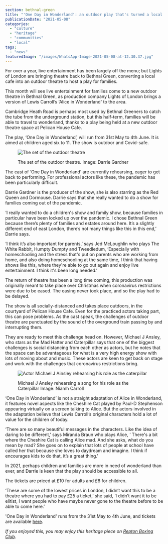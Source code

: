 ```yaml
---
section: bethnal-green
title: "'One Day in Wonderland': an outdoor play that's turned a local cafe into a theatre"
publicationDate: "2021-05-08"
categories: 
  - "culture"
  - "heritage"
  - "communities"
  - "local"
tags: 
  - "news"
featuredImage: "/images/WhatsApp-Image-2021-05-08-at-12.30.37.jpg"
---
```


For over a year, live entertainment has been largely off the menu; but Lights of London are bringing theatre back to Bethnal Green, converting a local cafe into an outdoor theatre to host a play for families.

This month will see live entertainment for families come to a new outdoor theatre in Bethnal Green, as production company Lights of London brings a version of Lewis Carroll’s ‘Alice in Wonderland' to the area. 

Cambridge Heath Road is perhaps most used by Bethnal Greeners to catch the tube from the underground station, but this half-term, families will be able to travel to wonderland, thanks to a play being held at a new outdoor theatre space at Pelican House Cafe. 

The play, ‘One Day in Wonderland’, will run from 31st May to 4th June. It is aimed at children aged six to 11. The show is outdoor and Covid-safe.

<figure>

![The set of the outdoor theatre](/images/WhatsApp-Image-2021-05-04-at-18.22.59.jpg)

<figcaption>

The set of the outdoor theatre. Image: Darrie Gardner

</figcaption>

</figure>

The cast of ‘One Day in Wonderland’ are currently rehearsing, eager to get back to performing. For professional actors like these, the pandemic has been particularly difficult.

Darrie Gardner is the producer of the show, she is also starring as the Red Queen and Dormouse. Darrie says that she really wanted to do a show for families coming out of the pandemic.

‘I really wanted to do a children's show and family show, because families in particular have been locked up over the pandemic. I chose Bethnal Green because there’s plenty of families and estates around here. It’s a slightly different end of east London, there’s not many things like this in this end,’ Darrie says.

‘I think it’s also important for parents,’ says Jed McLoughlin who plays The White Rabbit, Humpty Dumpty and Tweedledum, ‘Especially with homeschooling and the stress that's put on parents who are working from home, and also doing homeschooling at the same time, I think that having shows like this, where they're able to go out again and enjoy live entertainment. I think it's been long needed.’ 

The return of theatre has been a long time coming, this production was originally meant to take place over Christmas when coronavirus restrictions were due to be eased. The easing never took place, and so the play had to be delayed. 

The show is all socially-distanced and takes place outdoors, in the courtyard of Pelican House Cafe. Even for the practiced actors taking part, this can pose problems. As the cast speak, the challenges of outdoor theatre are punctuated by the sound of the overground train passing by and interrupting them. 

They are ready to meet this challenge head on. However, Michael J Ansley, who stars as the Mad Hatter and Caterpillar says that one of the biggest challenges is social distancing from each other as actors, but he notes that the space can be advantageous for what is a very high energy show with lots of moving about and music. These actors are keen to get back on stage and work with the challenges that coronavirus restrictions bring. 

<figure>

![Actor Michael J Ainsley rehearsing his role as the caterpillar](/images/WhatsApp-Image-2021-05-08-at-12.30.38-2.jpg)

<figcaption>

Michael J Ansley rehearsing a song for his role as the Caterpillar Image: Niamh Carroll

</figcaption>

</figure>

‘One Day in Wonderland’ is not a straight adaptation of Alice in Wonderland, it features novel aspects like the Cheshire Cat played by Paul-D Stephenson appearing virtually on a screen talking to Alice. But the actors involved in the adaptation believe that Lewis Carroll’s original characters hold a lot of value for the children of today. 

‘There are so many beautiful messages in the characters. Like the idea of daring to be different,’ says Miranda Braun who plays Alice, ‘ There's a bit where the Cheshire Cat is calling Alice mad. And she asks, what do you mean by mad? She goes on to explain that lots of people at school have called her that because she loves to daydream and imagine. I think if encourages kids to do that, it’s a great thing.’

In 2021, perhaps children and families are more in need of wonderland than ever, and Darrie is keen that the play should be accessible to all. 

The tickets are priced at £10 for adults and £8 for children. 

‘These are some of the lowest prices in London, I didn’t want this to be a theatre where you had to pay £25 a ticket,’ she said, ‘I didn’t want it to be elitist, I want people who have maybe never gone to the theatre before to be able to come here.’ 

'One Day in Wonderland' runs from the 31st May to 4th June, and tickets are available [here](https://www.ticketsource.co.uk/whats-on/bethnal-green/pelican-house-pop-up-theatre/one-day-in-wonderland/e-bxkpbp).

_If you enjoyed this, you may enjoy this heritage piece on [Repton Boxing Club](https://bethnalgreenlondon.co.uk/repton-boxing-club-history/)_.
